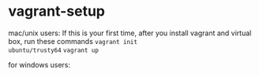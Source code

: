 # vagrant-setup
mac/unix users:
If this is your first time, after you install vagrant and virtual box, run these commands
<code>vagrant init ubuntu/trusty64</code>
<code>vagrant up</code>

for windows users:
